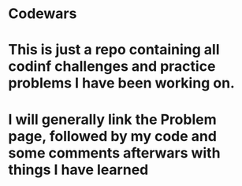 # Codewars
# This is just a repo containing all codinf challenges and practice problems I have been working on. 
# I will generally link the Problem page, followed by my code and some comments afterwars with things I have learned
